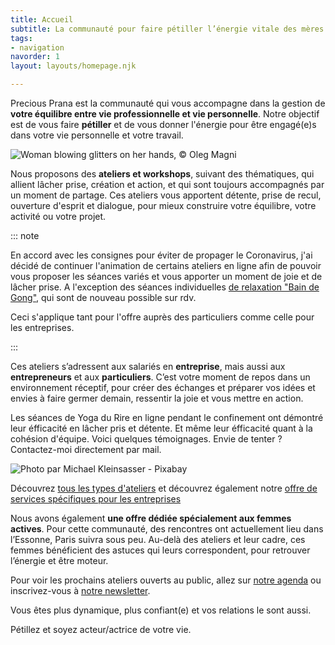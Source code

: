 ```yaml
---
title: Accueil
subtitle: La communauté pour faire pétiller l’énergie vitale des mères actives
tags:
- navigation
navorder: 1
layout: layouts/homepage.njk

---
```

<p class="intro">
Precious Prana est la communauté qui vous accompagne dans la gestion de <strong>votre équilibre entre vie professionnelle et vie personnelle</strong>. Notre objectif est de vous faire <strong>pétiller</strong> et de vous donner l'énergie pour être engagé(e)s dans votre vie personnelle et votre travail.
</p>

<img src="/images/illustrations/woman-blowing-glitters-on-her-hands.jpg" alt="Woman blowing glitters on her hands, © Oleg Magni" class="onethird" />

Nous proposons des **ateliers et workshops**, suivant des thématiques, qui allient lâcher prise, création et action, et qui sont toujours accompagnés par un moment de partage. Ces ateliers vous apportent détente, prise de recul, ouverture d'esprit et dialogue, pour mieux construire votre équilibre, votre activité ou votre projet.

::: note

En accord avec les consignes pour éviter de propager le Coronavirus, j'ai décidé de continuer l'animation de certains ateliers en ligne afin de pouvoir vous proposer les séances variés et vous apporter un moment de joie et de lâcher prise.  A l'exception des séances individuelles [de relaxation "Bain de Gong"](), qui sont de nouveau possible sur rdv.

Ceci s'applique tant pour l'offre auprès des particuliers comme celle pour les entreprises.

:::

Ces ateliers s’adressent aux salariés en **entreprise**, mais aussi aux **entrepreneurs** et aux **particuliers**. C’est votre moment de repos dans un environnement réceptif, pour créer des échanges et préparer vos idées et envies à faire germer demain, ressentir la joie et vous mettre en action.

Les séances de Yoga du Rire en ligne pendant le confinement ont démontré leur éfficacité en lâcher pris et détente. Et même leur éfficacité quant à la cohésion d'équipe.  Voici quelques témoignages. Envie de tenter ? Contactez-moi directement par mail.

![](/images/lake-pixabay-michael_kleinsasser.jpg "Photo par Michael Kleinsasser - Pixabay")

Découvrez [tous les types d'ateliers](/ateliers/) et découvrez également notre [offre de services spécifiques pour les entreprises](precious-prana.com/files/Precious-Prana-flyer-entreprise.pdf)

Nous avons également **une offre dédiée spécialement aux femmes actives**. Pour cette communauté, des rencontres ont actuellement lieu dans l’Essonne, Paris suivra sous peu. Au-delà des ateliers et leur cadre, ces femmes bénéficient des astuces qui leurs correspondent, pour retrouver l’énergie et être moteur.

Pour voir les prochains ateliers ouverts au public, allez sur <a href="/agenda/">notre agenda</a> ou inscrivez-vous à <a href="/newsletter/">notre newsletter</a>.

<p class="intro">Vous êtes plus dynamique, plus confiant(e) et vos relations le sont aussi.
<p class="intro">Pétillez et soyez acteur/actrice de votre vie.